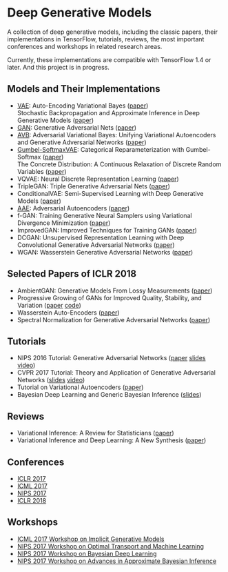# Deep Generative Models
A collection of deep generative models, including the classic papers, their implementations in TensorFlow, tutorials, reviews, the most important conferences and workshops in related research areas.

Currently, these implementations are compatible with TensorFlow 1.4 or later. And this project is in progress.

## Models and Their Implementations
* [VAE](VAE): Auto-Encoding Variational Bayes ([paper](https://arxiv.org/abs/1312.6114)) <br> 
Stochastic Backpropagation and Approximate Inference in Deep Generative Models ([paper](https://arxiv.org/abs/1401.4082))
* [GAN](GAN): Generative Adversarial Nets ([paper](https://arxiv.org/abs/1406.2661)) 
* [AVB](AVB): Adversarial Variational Bayes: Unifying Variational Autoencoders and Generative Adversarial Networks ([paper](https://arxiv.org/abs/1701.04722))
* [Gumbel-SoftmaxVAE](Gumbel-SoftmaxVAE): Categorical Reparameterization with Gumbel-Softmax ([paper](https://arxiv.org/abs/1611.01144)) <br> 
The Concrete Distribution: A Continuous Relaxation of Discrete Random Variables ([paper](https://arxiv.org/abs/1611.00712))
* VQVAE: Neural Discrete Representation Learning ([paper](https://arxiv.org/abs/1711.00937))
* TripleGAN: Triple Generative Adversarial Nets ([paper](https://arxiv.org/abs/1703.02291))
* ConditionalVAE: Semi-Supervised Learning with Deep Generative Models ([paper](https://arxiv.org/abs/1406.5298))
* [AAE](AAE): Adversarial Autoencoders ([paper](https://arxiv.org/abs/1511.05644))
* f-GAN: Training Generative Neural Samplers using Variational Divergence Minimization ([paper](https://arxiv.org/abs/1606.00709))
* ImprovedGAN: Improved Techniques for Training GANs ([paper](https://arxiv.org/abs/1606.03498))
* DCGAN: Unsupervised Representation Learning with Deep Convolutional Generative Adversarial Networks ([paper](https://arxiv.org/abs/1511.06434))
* WGAN: Wasserstein Generative Adversarial Networks ([paper](http://proceedings.mlr.press/v70/arjovsky17a.html))

## Selected Papers of ICLR 2018
* AmbientGAN: Generative Models From Lossy Measurements ([paper](https://openreview.net/forum?id=Hy7fDog0b))
* Progressive Growing of GANs for Improved Quality, Stability, and Variation ([paper](https://openreview.net/forum?id=Hk99zCeAb) [code](https://github.com/tkarras/progressive_growing_of_gans))
* Wasserstein Auto-Encoders ([paper](https://openreview.net/forum?id=HkL7n1-0b))
* Spectral Normalization for Generative Adversarial Networks ([paper](https://openreview.net/forum?id=B1QRgziT-))

## Tutorials
* NIPS 2016 Tutorial: Generative Adversarial Networks ([paper](https://arxiv.org/abs/1701.00160) [slides](https://media.nips.cc/Conferences/2016/Slides/6202-Slides.pdf) [video](https://channel9.msdn.com/Events/Neural-Information-Processing-Systems-Conference/Neural-Information-Processing-Systems-Conference-NIPS-2016/Generative-Adversarial-Networks))
* CVPR 2017 Tutorial: Theory and Application of Generative Adversarial Networks ([slides](https://raw.githubusercontent.com/mingyuliutw/cvpr2017_gan_tutorial/master/gan_tutorial.pdf) [video](https://www.youtube.com/watch?v=KudkR-fFu_8))
* Tutorial on Variational Autoencoders ([paper](https://arxiv.org/abs/1606.05908))
* Bayesian Deep Learning and Generic Bayesian Inference ([slides](https://www.dropbox.com/s/xcawad601yplnm5/blei.pdf?dl=0))

## Reviews
* Variational Inference: A Review for Statisticians ([paper](https://arxiv.org/abs/1601.00670))
* Variational Inference and Deep Learning: A New Synthesis ([paper](https://www.dropbox.com/s/v6ua3d9yt44vgb3/cover_and_thesis.pdf?dl=1))

## Conferences
* [ICLR 2017](https://openreview.net/group?id=ICLR.cc/2017/conference)
* [ICML 2017](https://icml.cc/Conferences/2017/Schedule?type=Poster)
* [NIPS 2017](https://nips.cc/Conferences/2017/Schedule?type=Poster)
* [ICLR 2018](https://openreview.net/group?id=ICLR.cc/2018/Conference)

## Workshops
* [ICML 2017 Workshop on Implicit Generative Models](https://sites.google.com/view/implicitmodels/)
* [NIPS 2017 Workshop on Optimal Transport and Machine Learning](http://otml17.marcocuturi.net/)
* [NIPS 2017 Workshop on Bayesian Deep Learning](http://bayesiandeeplearning.org/)
* [NIPS 2017 Workshop on Advances in Approximate Bayesian Inference](http://approximateinference.org/)








